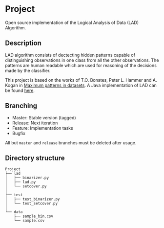 # Project
Open source implementation of the Logical Analysis of Data (LAD) Algorithm.

## Description
LAD algorithm consists of dectecting hidden patterns capable of distinguishing observations in one class from all the other observations. The patterns are human readable which are used for reasoning of the decisions made by the classifier. 

This project is based on the works of T.O. Bonates, Peter L. Hammer and A. Kogan in [Maximum patterns in datasets](https://www.sciencedirect.com/science/article/pii/S0166218X07002089). A Java implementation of LAD can be found [here](https://lia.ufc.br/~tiberius/lad/downloads.htm).

## Branching

 - Master: Stable version (tagged)
 - Release: Next iteration
 - Feature: Implementation tasks
 - Bugfix

All but `master` and `release` branches must be deleted after usage.

## Directory structure

```
Project
├── lad
│   ├── binarizer.py
│   ├── lad.py
│   └── setcover.py
│
├── test
│   ├── test_binarizer.py
│   └── test_setcover.py
│
└── data
    ├── sample_bin.csv
    └── sample.csv
```
